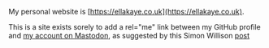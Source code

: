 My personal website is [https://ellakaye.co.uk](https://ellakaye.co.uk).

This is a site exists sorely to add a rel="me" link between my GitHub profile and [my account on Mastodon](https://fosstodon.org/@ellakaye), as suggested by this Simon Willison [post](https://til.simonwillison.net/mastodon/verifying-github-on-mastodon)

